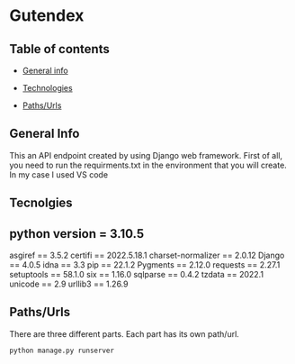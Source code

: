 # Gutendex


## Table of contents
* [General info](#general-info)

* [Technologies](#technologies)

* [Paths/Urls](#paths/urls)

## General Info
This an API endpoint created by using Django web framework. First of all, you need to run the requirments.txt in the environment that you will create.<br>
In my case I used VS code

## Tecnolgies
python version = 3.10.5
----------------------
asgiref  == 3.5.2
certifi  == 2022.5.18.1
charset-normalizer == 2.0.12
Django == 4.0.5
idna   == 3.3
pip    == 22.1.2
Pygments  == 2.12.0
requests  == 2.27.1
setuptools == 58.1.0
six  == 1.16.0
sqlparse  == 0.4.2
tzdata    == 2022.1
unicode   == 2.9
urllib3   == 1.26.9

## Paths/Urls
There are three different parts. Each part has its own path/url.
```
python manage.py runserver

```
